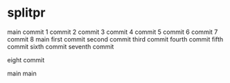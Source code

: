 # splitpr
 main
commit 1
commit 2
commit 3
commit 4
commit 5
commit 6
commit 7
commit 8
 main
first commit
second commit
third commit
fourth commit
fifth commit
sixth commit
seventh commit

eight commit

 main
 main
